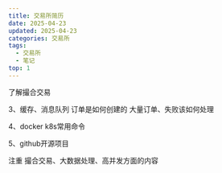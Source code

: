 ```yaml
---
title: 交易所简历
date: 2025-04-23
updated: 2025-04-23
categories: 交易所
tags:
  - 交易所
  - 笔记
top: 1
---
```


了解撮合交易

3、缓存、消息队列 订单是如何创建的 大量订单、失败该如何处理

4、docker k8s常用命令 

5、github开源项目

注重 撮合交易、大数据处理、高并发方面的内容




